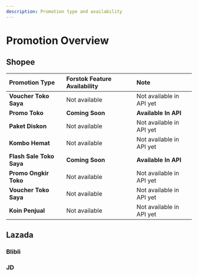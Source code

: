 ```yaml
---
description: Promotion type and availability
---
```


# Promotion Overview

## Shopee

| **Promotion Type** | **Forstok Feature Availability** | **Note** |
| :--- | :--- | :--- |
| **Voucher Toko Saya** | Not available | Not available in API yet |
| **Promo Toko** | **Coming Soon** | **Available In API** |
| **Paket Diskon** | Not available | Not available in API yet |
| **Kombo Hemat** | Not available | Not available in API yet |
| **Flash Sale Toko Saya** | **Coming Soon** | **Available In API** |
| **Promo Ongkir Toko** | Not available | Not available in API yet |
| **Voucher Toko Saya** | Not available | Not available in API yet |
| **Koin Penjual** | Not available | Not available in API yet |

## Lazada





### Blibli

### JD

